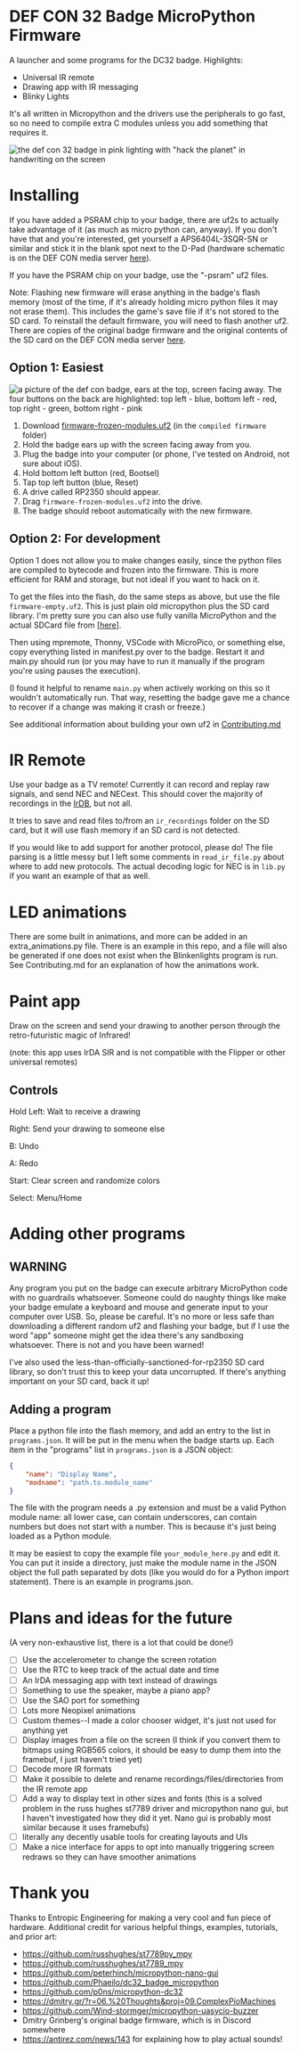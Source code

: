 # DEF CON 32 Badge MicroPython Firmware
A launcher and some programs for the DC32 badge. Highlights:

- Universal IR remote
- Drawing app with IR messaging
- Blinky Lights

It's all written in Micropython and the drivers use the peripherals to go fast, so no need to compile extra C modules unless you add something that requires it. 

![the def con 32 badge in pink lighting with "hack the planet" in handwriting on the screen](images/htp.jpg)

# Installing
If you have added a PSRAM chip to your badge, there are uf2s to actually take advantage of it (as much as micro python can, anyway). If you don't have that and you're interested, get yourself a APS6404L-3SQR-SN or similar and stick it in the blank spot next to the D-Pad (hardware schematic is on the DEF CON media server [here](https://media.defcon.org/DEF%20CON%2032/DEF%20CON%2032%20badge/)). 

If you have the PSRAM chip on your badge, use the "-psram" uf2 files.

Note: Flashing new firmware will erase anything in the badge's flash memory (most of the time, if it's already holding micro python files it may not erase them). This includes the game's save file if it's not stored to the SD card. To reinstall the default firmware, you will need to flash another uf2. There are copies of the original badge firmware and the original contents of the SD card on the DEF CON media server [here](https://media.defcon.org/DEF%20CON%2032/DEF%20CON%2032%20badge/).

## Option 1: Easiest
![a picture of the def con badge, ears at the top, screen facing away. The four buttons on the back are highlighted: top left - blue, bottom left - red, top right - green, bottom right - pink](images/badgeback.jpg)

1. Download [firmware-frozen-modules.uf2](compiled%20firmware/firmware-frozen-modules.uf2) (in the `compiled firmware` folder)
2. Hold the badge ears up with the screen facing away from you.
3. Plug the badge into your computer (or phone, I've tested on Android, not sure about iOS). 
4. Hold bottom left button (red, Bootsel)
5. Tap top left button (blue, Reset)
6. A drive called RP2350 should appear. 
7. Drag `firmware-frozen-modules.uf2` into the drive. 
8. The badge should reboot automatically with the new firmware. 

## Option 2: For development
Option 1 does not allow you to make changes easily, since the python files are compiled to bytecode and frozen into the firmware. This is more efficient for RAM and storage, but not ideal if you want to hack on it.

To get the files into the flash, do the same steps as above, but use the file `firmware-empty.uf2`. This is just plain old micropython plus the SD card library. I'm pretty sure you can also use fully vanilla MicroPython and the actual SDCard file from [[here](https://github.com/micropython/micropython-lib/blob/f95568da431c6506354adb93343206c04a94dc11/micropython/drivers/storage/sdcard/sdcard.py)].

Then using mpremote, Thonny, VSCode with MicroPico, or something else, copy everything listed in manifest.py over to the badge. Restart it and main.py should run (or you may have to run it manually if the program you're using pauses the execution). 

(I found it helpful to rename `main.py` when actively working on this so it wouldn't automatically run. That way, resetting the badge gave me a chance to recover if a change was making it crash or freeze.)

See additional information about building your own uf2 in [Contributing.md](Contributing.md)

# IR Remote
Use your badge as a TV remote! Currently it can record and replay raw signals, and send NEC and NECext. This should cover the majority of recordings in the [IrDB](https://github.com/Lucaslhm/Flipper-IRDB), but not all. 

It tries to save and read files to/from an `ir_recordings` folder on the SD card, but it will use flash memory if an SD card is not detected.

If you would like to add support for another protocol, please do! The file parsing is a little messy but I left some comments in `read_ir_file.py` about where to add new protocols. The actual decoding logic for NEC is in `lib.py` if you want an example of that as well.

# LED animations
There are some built in animations, and more can be added in an extra_animations.py file. There is an example in this repo, and a file will also be generated if one does not exist when the Blinkenlights program is run. See Contributing.md for an explanation of how the animations work.

# Paint app
Draw on the screen and send your drawing to another person through the retro-futuristic magic of Infrared! 

(note: this app uses IrDA SIR and is not compatible with the Flipper or other universal remotes)

## Controls

Hold Left: Wait to receive a drawing

Right: Send your drawing to someone else

B: Undo

A: Redo

Start: Clear screen and randomize colors

Select: Menu/Home 

# Adding other programs

## WARNING
Any program you put on the badge can execute arbitrary MicroPython code with no guardrails whatsoever. Someone could do naughty things like make your badge emulate a keyboard and mouse and generate input to your computer over USB. So, please be careful. It's no more or less safe than downloading a different random uf2 and flashing your badge, but if I use the word "app" someone might get the idea there's any sandboxing whatsoever. There is not and you have been warned!

I've also used the less-than-officially-sanctioned-for-rp2350 SD card library, so don't trust this to keep your data uncorrupted. If there's anything important on your SD card, back it up! 

## Adding a program
Place a python file into the flash memory, and add an entry to the list in `programs.json`. It will be put in the menu when the badge starts up. Each item in the "programs" list in `programs.json` is a JSON object:

```json
{
    "name": "Display Name",
    "modname": "path.to.module_name"
}
```

The file with the program needs a .py extension and must be a valid Python module name: all lower case, can contain underscores, can contain numbers but does not start with a number. This is because it's just being loaded as a Python module. 

It may be easiest to copy the example file `your_module_here.py` and edit it. You can put it inside a directory, just make the module name in the JSON object the full path separated by dots (like you would do for a Python import statement). There is an example in programs.json.

# Plans and ideas for the future 
(A very non-exhaustive list, there is a lot that could be done!)

- [ ] Use the accelerometer to change the screen rotation
- [ ] Use the RTC to keep track of the actual date and time
- [ ] An IrDA messaging app with text instead of drawings
- [ ] Something to use the speaker, maybe a piano app? 
- [ ] Use the SAO port for something
- [ ] Lots more Neopixel animations
- [ ] Custom themes--I made a color chooser widget, it's just not used for anything yet
- [ ] Display images from a file on the screen (I think if you convert them to bitmaps using RGB565 colors, it should be easy to dump them into the framebuf, I just haven't tried yet)
- [ ] Decode more IR formats
- [ ] Make it possible to delete and rename recordings/files/directories from the IR remote app
- [ ] Add a way to display text in other sizes and fonts (this is a solved problem in the russ hughes st7789 driver and micropython nano gui, but I haven't investigated how they did it yet. Nano gui is probably most similar because it uses framebufs)
- [ ] literally any decently usable tools for creating layouts and UIs
- [ ] Make a nice interface for apps to opt into manually triggering screen redraws so they can have smoother animations

# Thank you
Thanks to Entropic Engineering for making a very cool and fun piece of hardware. Additional credit for various helpful things, examples, tutorials, and prior art:

- https://github.com/russhughes/st7789py_mpy
- https://github.com/russhughes/st7789_mpy
- https://github.com/peterhinch/micropython-nano-gui
- https://github.com/Phaeilo/dc32_badge_micropython
- https://github.com/p0ns/micropython-dc32
- https://dmitry.gr/?r=06.%20Thoughts&proj=09.ComplexPioMachines
- https://github.com/Wind-stormger/micropython-uasycio-buzzer
- Dmitry Grinberg's original badge firmware, which is in Discord somewhere
- https://antirez.com/news/143 for explaining how to play actual sounds!
